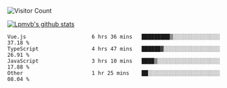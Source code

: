 ![Visitor Count](https://profile-counter.glitch.me/Lpmvb/count.svg)

[![Lpmvb's github stats](https://github-readme-stats.vercel.app/api?username=lpmvb&show_icons=true&title_color=fff&icon_color=79ff97&text_color=9f9f9f&bg_color=151515)](https://github.com/anuraghazra/github-readme-stats)

<!--
Here are some ideas to get you started:

- 🔭 I’m currently working on ...
- 🌱 I’m currently learning ...
- 👯 I’m looking to collaborate on ...
- 🤔 I’m looking for help with ...
- 💬 Ask me about ...
- 📫 How to reach me: ...
- 😄 Pronouns: ...
- ⚡ Fun fact: ...
-->

<!--START_SECTION:waka-->

```text
Vue.js                     6 hrs 36 mins   █████████▒░░░░░░░░░░░░░░░   37.18 %
TypeScript                 4 hrs 47 mins   ██████▓░░░░░░░░░░░░░░░░░░   26.91 %
JavaScript                 3 hrs 10 mins   ████▒░░░░░░░░░░░░░░░░░░░░   17.88 %
Other                      1 hr 25 mins    ██░░░░░░░░░░░░░░░░░░░░░░░   08.04 %
```

<!--END_SECTION:waka-->
